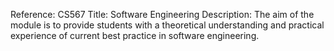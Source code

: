 Reference: CS567
Title: Software Engineering
Description: The aim of the module is to provide students with a theoretical understanding and practical experience of current best practice in software engineering.